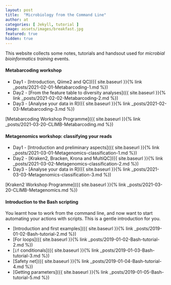 ```yaml
---
layout: post
title:  "Microbiology from the Command Line"
author: at
categories: [ Jekyll, tutorial ]
image: assets/images/breakfast.jpg
featured: true
hidden: true
---
```


This website collects some notes, tutorials and handsout used for
*microbial bioinformatics training* events.


#### Metabarcoding workshop

* Day1 - [Introduction, Qiime2 and QC]({{ site.baseurl }}{% link _posts/2021-02-01-Metabarcoding-1.md %})
* Day2 - [From the feature table to diversity analyses]({{ site.baseurl }}{% link _posts/2021-02-02-Metabarcoding-2.md %})
* Day3 - [Analyse your data in R]({{ site.baseurl }}{% link _posts/2021-02-03-Metabarcoding-3.md %})

[Metabarcoding Workshop Programme]({{ site.baseurl }}{% link _posts/2021-03-20-CLIMB-Metabarcoding.md %})

#### Metagenomics workshop: classifying your reads

* Day1 - [Introduction and preliminary aspects]({{ site.baseurl }}{% link _posts/2021-03-01-Metagenomics-classification-1.md %})
* Day2 - [Kraken2, Bracken, Krona and MultiQC]({{ site.baseurl }}{% link _posts/2021-03-02-Metagenomics-classification-2.md %})
* Day3 - [Analyse your data in R]({{ site.baseurl }}{% link _posts/2021-03-03-Metagenomics-classification-3.md %})

[Kraken2 Workshop Programme]({{ site.baseurl }}{% link _posts/2021-03-20-CLIMB-Metagenomics.md %})

#### Introduction to the Bash scripting

You learnt how to work from the command line, and now want to start automating
your actions with scripts. This is a gentle introduction for you.

* [Introduction and first examples]({{ site.baseurl }}{% link _posts/2019-01-02-Bash-tutorial-2.md %})
* [For loops]({{ site.baseurl }}{% link _posts/2019-01-02-Bash-tutorial-2.md %})
* [`if` conditionals]({{ site.baseurl }}{% link _posts/2019-01-03-Bash-tutorial-3.md %})
* [Safety net]({{ site.baseurl }}{% link _posts/2019-01-04-Bash-tutorial-4.md %})
* [Getting parameters]({{ site.baseurl }}{% link _posts/2019-01-05-Bash-tutorial-5.md %})
